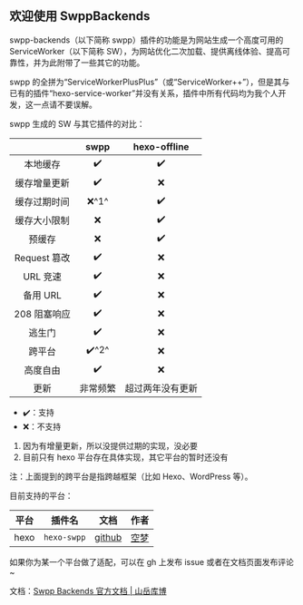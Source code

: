 ## 欢迎使用 SwppBackends

swpp-backends（以下简称 swpp）插件的功能是为网站生成一个高度可用的 ServiceWorker（以下简称 SW），为网站优化二次加载、提供离线体验、提高可靠性，并为此附带了一些其它的功能。

swpp 的全拼为“ServiceWorkerPlusPlus”（或“ServiceWorker++”），但是其与已有的插件“hexo-service-worker”并没有关系，插件中所有代码均为我个人开发，这一点请不要误解。

swpp 生成的 SW 与其它插件的对比：

|            | swpp  | hexo-offline |
|:----------:|:-----:|:------------:|
|    本地缓存    |  ✔️   |      ✔️      |
|   缓存增量更新   |  ✔️   |      ❌       |
|   缓存过期时间   | ❌^1^  |      ✔️      |
|   缓存大小限制   |   ❌   |      ✔️      |
|    预缓存     |   ❌   |      ✔️      |
| Request 篡改 |  ✔️   |      ❌       |
|   URL 竞速   |  ✔️   |      ❌       |
|   备用 URL   |  ✔️   |      ❌       |
|  208 阻塞响应  |  ✔️   |      ❌       |
|    逃生门     |  ✔️   |      ❌       |
|    跨平台     | ✔️^2^ |      ❌       |
|    高度自由    |  ✔️   |      ❌       |
|     更新     | 非常频繁  |   超过两年没有更新   |

+ ✔️：支持
+ ❌：不支持

1. 因为有增量更新，所以没提供过期的实现，没必要
2. 目前只有 hexo 平台存在具体实现，其它平台的暂时还没有

注：上面提到的跨平台是指跨越框架（比如 Hexo、WordPress 等）。

目前支持的平台：

|  平台  |     插件名     |                            文档                             |           作者            |
|:----:|:-----------:|:---------------------------------------------------------:|:-----------------------:|
| hexo | `hexo-swpp` | [github](https://github.com/EmptyDreams/hexo-swpp#readme) | [空梦](https://kmar.top/) |

如果你为某一个平台做了适配，可以在 gh 上发布 issue 或者在文档页面发布评论~

文档：[Swpp Backends 官方文档 | 山岳库博](https://kmar.top/posts/b70ec88f/)